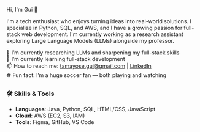 Hi, I'm Gui 👋

I'm a tech enthusiast who enjoys turning ideas into real-world solutions. I specialize in Python, SQL, and AWS, and I have a growing passion for full-stack web development. I'm currently working as a research assistant exploring Large Language Models (LLMs) alongside my professor.

🔭 I’m currently researching LLMs and sharpening my full-stack skills  
🌱 I’m currently learning full-stack development    
📫 How to reach me: tamayose.gui@gmail.com | [LinkedIn](https://linkedin.com/in/guilhermetamayose)  
⚽ Fun fact: I’m a huge soccer fan — both playing and watching

### 🛠️ Skills & Tools

- **Languages**: Java, Python, SQL, HTML/CSS, JavaScript  
- **Cloud**: AWS (EC2, S3, IAM)    
- **Tools**: Figma, GitHub, VS Code


<!--
**guilherme-tamayose/guilherme-tamayose** is a ✨ _special_ ✨ repository because its `README.md` (this file) appears on your GitHub profile.

Here are some ideas to get you started:

- 🔭 I’m currently working on ...
- 🌱 I’m currently learning ...
- 👯 I’m looking to collaborate on ...
- 🤔 I’m looking for help with ...
- 💬 Ask me about ...
- 📫 How to reach me: ...
- 😄 Pronouns: ...
- ⚡ Fun fact: ...
-->
